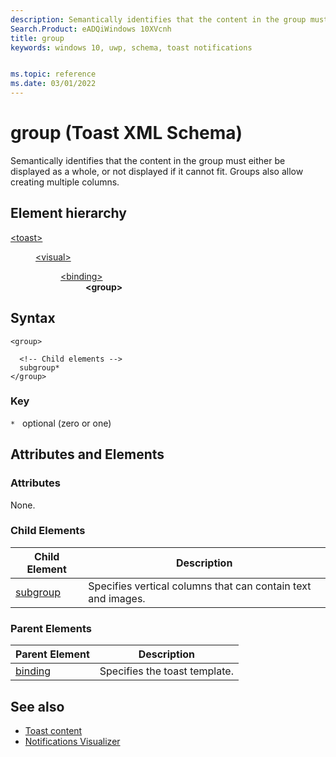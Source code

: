 ```yaml
---
description: Semantically identifies that the content in the group must either be displayed as a whole, or not displayed if it cannot fit. Groups also allow creating multiple columns.
Search.Product: eADQiWindows 10XVcnh
title: group
keywords: windows 10, uwp, schema, toast notifications


ms.topic: reference
ms.date: 03/01/2022
---
```


# group  (Toast XML Schema)

Semantically identifies that the content in the group must either be displayed as a whole, or not displayed if it cannot fit. Groups also allow creating multiple columns.

## Element hierarchy


<dl>
<dt><a href="element-toast.md">&lt;toast&gt;</a></dt>
<dd>
<dl>
<dt><a href="element-visual.md">&lt;visual&gt;</a></dt>
<dd>
<dl>
<dt><a href="element-binding.md">&lt;binding&gt;</a></dt>
<dd><b>&lt;group&gt;</b></dd>
</dl>
</dd>
</dl>
</dd>
</dl>

## Syntax

``` syntax
<group>

  <!-- Child elements -->
  subgroup* 
</group>
```

### Key

`*`   optional (zero or one)

## Attributes and Elements


### Attributes

None.

### Child Elements

| Child Element | Description |
|---------------|-------------|
| [subgroup](element-subgroup.md) | Specifies vertical columns that can contain text and images. |


### Parent Elements

| Parent Element | Description |
|----------------|-------------|
| [binding](element-binding.md) | Specifies the toast template.  |


## See also

* [Toast content](/windows/apps/design/shell/tiles-and-notifications/adaptive-interactive-toasts)
* [Notifications Visualizer](/windows/apps/design/shell/tiles-and-notifications/notifications-visualizer)




 

 

